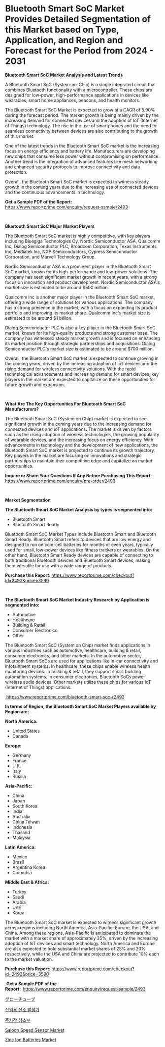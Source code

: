 <p><h1>Bluetooth Smart SoC Market Provides Detailed Segmentation of this Market based on Type, Application, and Region and Forecast for the Period from 2024 - 2031</h1></p><p><strong>Bluetooth Smart SoC Market Analysis and Latest Trends</strong></p>
<p><p>A Bluetooth Smart SoC (System-on-Chip) is a single integrated circuit that combines Bluetooth functionality with a microcontroller. These chips are designed for low-power, high-performance applications in devices like wearables, smart home appliances, beacons, and health monitors.</p><p>The Bluetooth Smart SoC Market is expected to grow at a CAGR of 5.90% during the forecast period. The market growth is being mainly driven by the increasing demand for connected devices and the adoption of IoT (Internet of Things) technology. The rise in the use of smartphones and the need for seamless connectivity between devices are also contributing to the growth of this market.</p><p>One of the latest trends in the Bluetooth Smart SoC market is the increasing focus on energy efficiency and battery life. Manufacturers are developing new chips that consume less power without compromising on performance. Another trend is the integration of advanced features like mesh networking and enhanced security protocols to improve connectivity and data protection.</p><p>Overall, the Bluetooth Smart SoC market is expected to witness steady growth in the coming years due to the increasing use of connected devices and the continuous advancements in technology.</p></p>
<p><strong>Get a Sample PDF of the Report:&nbsp;</strong> <a href="https://www.reportprime.com/enquiry/request-sample/2493">https://www.reportprime.com/enquiry/request-sample/2493</a></p>
<p>&nbsp;</p>
<p><strong>Bluetooth Smart SoC Major Market Players</strong></p>
<p><p>The Bluetooth Smart SoC market is highly competitive, with key players including Bluegiga Technologies Oy, Nordic Semiconductor ASA, Qualcomm Inc, Dialog Semiconductor PLC, Broadcom Corporation, Texas Instruments Inc, Mediatek Inc, NXP Semiconductors, Cypress Semiconductor Corporation, and Marvell Technology Group.</p><p>Nordic Semiconductor ASA is a prominent player in the Bluetooth Smart SoC market, known for its high-performance and low-power solutions. The company has seen significant market growth in recent years, with a strong focus on innovation and product development. Nordic Semiconductor ASA's market size is estimated to be around $500 million.</p><p>Qualcomm Inc is another major player in the Bluetooth Smart SoC market, offering a wide range of solutions for various applications. The company has a strong presence in the market, with a focus on expanding its product portfolio and improving its market share. Qualcomm Inc's market size is estimated to be around $1 billion.</p><p>Dialog Semiconductor PLC is also a key player in the Bluetooth Smart SoC market, known for its high-quality products and strong customer base. The company has witnessed steady market growth and is focused on enhancing its market position through strategic partnerships and acquisitions. Dialog Semiconductor PLC's market size is estimated to be around $700 million.</p><p>Overall, the Bluetooth Smart SoC market is expected to continue growing in the coming years, driven by the increasing adoption of IoT devices and the rising demand for wireless connectivity solutions. With the rapid technological advancements and increasing demand for smart devices, key players in the market are expected to capitalize on these opportunities for future growth and expansion.</p></p>
<p>&nbsp;</p>
<p><strong>What Are The Key Opportunities For Bluetooth Smart SoC Manufacturers?</strong></p>
<p><p>The Bluetooth Smart SoC (System on Chip) market is expected to see significant growth in the coming years due to the increasing demand for connected devices and IoT applications. The market is driven by factors such as the rising adoption of wireless technologies, the growing popularity of wearable devices, and the increasing focus on energy efficiency. With advancements in technology and the development of new applications, the Bluetooth Smart SoC market is projected to continue its growth trajectory. Key players in the market are focusing on innovations and strategic partnerships to maintain their competitive edge and capitalize on market opportunities.</p></p>
<p><strong>Inquire or Share Your Questions If Any Before Purchasing This Report:</strong> <a href="https://www.reportprime.com/enquiry/pre-order/2493">https://www.reportprime.com/enquiry/pre-order/2493</a></p>
<p>&nbsp;</p>
<p><strong>Market Segmentation</strong></p>
<p><strong>The Bluetooth Smart SoC Market Analysis by types is segmented into:</strong></p>
<p><ul><li>Bluetooth Smart</li><li>Bluetooth Smart Ready</li></ul></p>
<p><p>Bluetooth Smart SoC Market Types include Bluetooth Smart and Bluetooth Smart Ready. Bluetooth Smart refers to devices that are low energy and designed to run on coin-cell batteries for months or even years, typically used for small, low-power devices like fitness trackers or wearables. On the other hand, Bluetooth Smart Ready devices are capable of connecting to both traditional Bluetooth devices and Bluetooth Smart devices, making them versatile for use with a wide range of products.</p></p>
<p><strong>Purchase this Report:&nbsp;</strong><a href="https://www.reportprime.com/checkout?id=2493&price=3590">https://www.reportprime.com/checkout?id=2493&price=3590</a></p>
<p>&nbsp;</p>
<p><strong>The Bluetooth Smart SoC Market Industry Research by Application is segmented into:</strong></p>
<p><ul><li>Automotive</li><li>Healthcare</li><li>Building & Retail</li><li>Consumer Electronics</li><li>Other</li></ul></p>
<p><p>The Bluetooth Smart SoC (System on Chip) market finds applications in various industries such as automotive, healthcare, building & retail, consumer electronics, and other markets. In the automotive sector, Bluetooth Smart SoCs are used for applications like in-car connectivity and infotainment systems. In healthcare, these chips enable wireless health monitoring devices. In building & retail, they support smart building automation systems. In consumer electronics, Bluetooth SoCs power wireless audio devices. Other markets utilize these chips for various IoT (Internet of Things) applications.</p></p>
<p><a href="https://www.reportprime.com/bluetooth-smart-soc-r2493">&nbsp;https://www.reportprime.com/bluetooth-smart-soc-r2493</a></p>
<p><strong>In terms of Region, the Bluetooth Smart SoC Market Players available by Region are:</strong></p>
<p>
    <p> <strong> North America: </strong>
        <ul>
            <li>United States</li>
            <li>Canada</li>
        </ul>
        </p> 
    <p> <strong> Europe: </strong>
        <ul>
            <li>Germany</li>
            <li>France</li>
            <li>U.K.</li>
            <li>Italy</li>
            <li>Russia</li>
        </ul>
        </p> 
    <p> <strong> Asia-Pacific: </strong>
        <ul>
            <li>China</li>
            <li>Japan</li>
            <li>South Korea</li>
            <li>India</li>
            <li>Australia</li>
            <li>China Taiwan</li>
            <li>Indonesia</li>
            <li>Thailand</li>
            <li>Malaysia</li>
        </ul>
        </p> 
    <p> <strong> Latin America: </strong>
        <ul>
            <li>Mexico</li>
            <li>Brazil</li>
            <li>Argentina Korea</li>
            <li>Colombia</li>
        </ul>
        </p> 
    <p> <strong> Middle East & Africa: </strong>
        <ul>
            <li>Turkey</li>
            <li>Saudi</li>
            <li>Arabia</li>
            <li>UAE</li>
            <li>Korea</li>
        </ul>
    </p>
    </p>
<p><p>The Bluetooth Smart SoC market is expected to witness significant growth across regions including North America, Asia-Pacific, Europe, the USA, and China. Among these regions, Asia-Pacific is anticipated to dominate the market with a market share of approximately 35%, driven by the increasing adoption of IoT devices and smart technology. North America and Europe are also expected to hold substantial market shares of 25% and 20% respectively, while the USA and China are projected to contribute 10% each to the market valuation.</p></p>
<p><strong>Purchase this Report: </strong><a href="https://www.reportprime.com/checkout?id=2493&price=3590">https://www.reportprime.com/checkout?id=2493&price=3590</a></p>
<p>&nbsp;<strong>Get a Sample PDF of the Report:&nbsp;&nbsp;</strong><a href="https://www.reportprime.com/enquiry/request-sample/2493">https://www.reportprime.com/enquiry/request-sample/2493</a></p>
<p><strong></strong></p>
<p><p><a href="https://github.com/Alenaieme/Market-Research-Report-List-2/blob/main/998968624297.md">グローチューブ</a></p><p><a href="https://github.com/rrmadityapu/Market-Research-Report-List-1/blob/main/386354529713.md">산업용 산소 발생기</a></p><p><a href="https://medium.com/@bruiser75687/%EC%8B%9C%EC%9E%A5-%EC%98%88%EC%B8%A1-%EA%B8%80%EB%A1%9C%EB%B2%8C-%EC%A3%BC%EC%B0%A8%EC%9E%A5-%EC%B2%AD%EC%86%8C%EA%B8%B0-%EB%8F%99%ED%96%A5-%EB%B0%8F-%EC%98%81%ED%96%A5-%EB%B6%84%EC%84%9D-2024-2031-%EC%9D%91%EC%9A%A9-%EB%B3%91%EC%9B%90-%ED%95%99%EA%B5%90-%EC%A3%BC%ED%83%9D%EC%A7%80%EC%97%AD-%EA%B8%B0%ED%83%80-%EB%B0%8F-%EC%9C%A0%ED%98%95-%EA%B8%B0%EA%B3%84-%EC%B2%AD%EC%86%8C%EA%B8%B0-%EC%A7%84%EA%B3%B5%EA%B3%B5%EA%B8%B0-%EC%B2%AD%EC%86%8C%EA%B8%B0-%ED%9A%8C%EC%83%9D%EA%B3%B5%EA%B8%B0-%EC%B2%AD%EC%86%8C%EA%B8%B0-%EC%9C%BC%EB%A1%9C-9541aed5cada">주차장 청소부</a></p><p><a href="https://medium.com/@dan.murray5879/saloon-speed-sensor-market-trends-and-analysis-opportunities-and-challenges-for-future-growth-0dfcc1847cd8">Saloon Speed Sensor Market</a></p><p><a href="https://github.com/EveKerluke2023/Market-Research-Report-List-1/blob/main/zinc-ion-batteries-market.md">Zinc Ion Batteries Market</a></p></p>